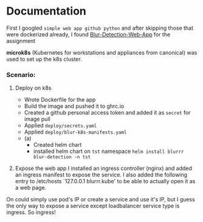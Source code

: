 # Documentation


First I googled `simple web app github python` and after skipping those that were dockerized already, I found [Blur-Detection-Web-App](https://github.com/Furkan-Gulsen/Blur-Detection-Web-App) for the assignment 

 **microk8s** (Kubernetes for workstations and appliances from canonical) was used to set up the k8s cluster.

 
### Scenario:
1. Deploy on k8s
    * Wrote Dockerfile for the app
    * Build the image and pushed it to ghrc.io
    * Created a github personal access token and added it as `secret` for image pull
    * Applied `deploy/secrets.yaml`
    * Applied `deploy/blur-k8s-manifests.yaml`
    * (a)
        * Created helm chart
        * installed helm chart on `tst` namespace `helm install blurrr blur-detection -n tst`

2.  Expose the web app
I installed an ingress controller (nginx) and added an ingress manifest to expose the service. I also added the following entry to /etc/hosts `127.0.0.1 blurrr.kube' to be able to actually open it as a web page.

On could simply use pod's IP or create a service and use it's IP, but I guess the only way to expose a service except loadbalancer service type is ingress. So ingress!
